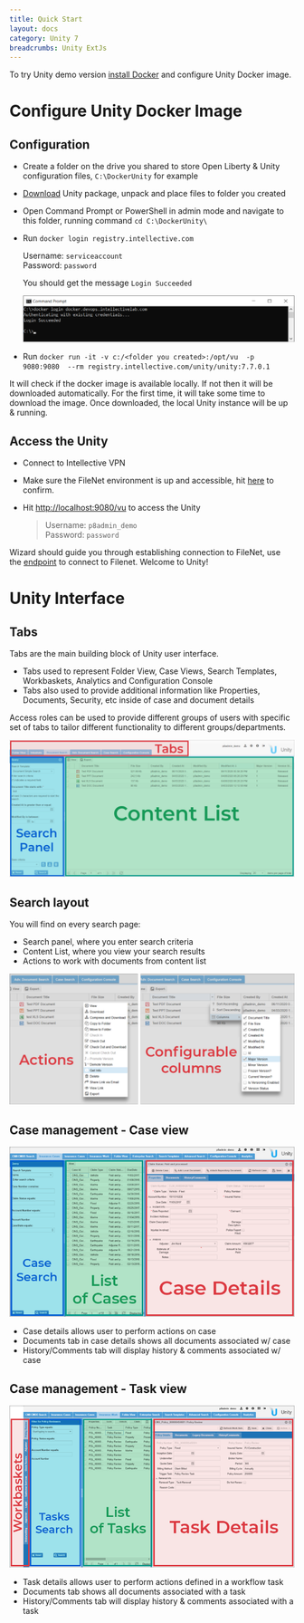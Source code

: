 ```yaml
---
title: Quick Start
layout: docs
category: Unity 7
breadcrumbs: Unity ExtJs
---
```

To try Unity demo version [install Docker](../tutorials/how-to-install-docker.md) and configure Unity Docker image. 

# Configure Unity Docker Image
 
## Configuration 

- Create a folder on the drive you shared to store Open Liberty & Unity configuration files, `C:\DockerUnity` for example 
- [Download](quick-start/downloads/unity-package.zip) Unity package, unpack and place files to folder you created 
- Open Command Prompt or PowerShell in admin mode and navigate to this folder, running command 
 `cd C:\DockerUnity\`
- Run `docker login registry.intellective.com` 

	Username: `serviceaccount`  
	Password: `password` 

	You should get the message `Login Succeeded` 

	![unity-cmd](quick-start/images/image1.png) 
	
- Run `docker run -it -v c:/<folder you created>:/opt/vu  -p 9080:9080  --rm registry.intellective.com/unity/unity:7.7.0.1`  

It will check if the docker image is available locally.
If not then it will be downloaded automatically.
For the first time, it will take some time to download the image.
Once downloaded, the local Unity instance will be up & running. 

## Access the Unity  

- Connect to Intellective VPN
- Make sure the FileNet environment is up and accessible, hit [here](http://172.31.27.3:9080/wsi/FNCEWS40MTOM/) to confirm.

- Hit [http://localhost:9080/vu](http://localhost:9080/vu) to access the Unity

	> Username: `p8admin_demo`  
	> Password: `password`
	
Wizard should guide you through establishing connection to FileNet, use the [endpoint](http://172.31.27.3:9080/wsi/FNCEWS40MTOM/) to connect to Filenet. 
Welcome to Unity! 
	
# Unity Interface ## 

## Tabs 

Tabs are the main building block of Unity user interface. 

- Tabs used to represent Folder View, Case Views, Search Templates, Workbaskets, Analytics and Configuration Console 
- Tabs also used to provide additional information like Properties, Documents, Security, etc inside of case and document details  
	
Access roles can be used to provide different groups of users with specific set of tabs to tailor different functionality to different groups/departments. 

![Search layout](quick-start/images/image2.png) 

## Search layout  

You will find on every search page: 

- Search panel, where you enter search criteria 
- Content List, where you view your search results 
- Actions to work with documents from content list 

![Actions](quick-start/images/image3.png) 

## Case management - Case view 

![Case Views](quick-start/images/image4.png)

- Case details allows user to perform actions on case
- Documents tab in case details shows all documents associated w/ case
- History/Comments tab will display history & comments associated w/ case 

## Case management - Task view 

![Case Views](quick-start/images/image5.png) 

- Task details allows user to perform actions defined in a workflow task
- Documents tab shows all documents associated with a task
- History/Comments tab will display history & comments associated with a task 
